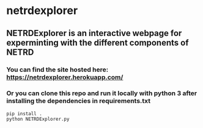 # netrdexplorer

## NETRDExplorer is an interactive webpage for experminting with the different components of NETRD

### You can find the site hosted here: https://netrdexplorer.herokuapp.com/
### Or you can clone this repo and run it locally with python 3 after installing the dependencies in requirements.txt

```
pip install .
python NETRDExplorer.py

```
